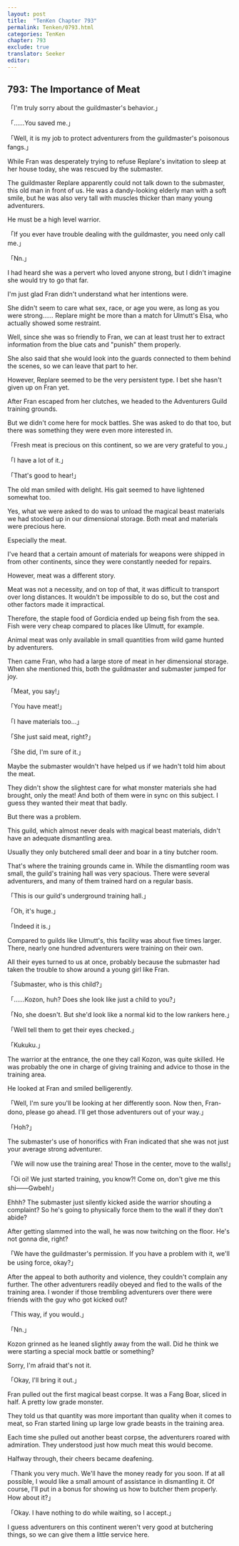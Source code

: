 ```yaml
---
layout: post
title:  "TenKen Chapter 793"
permalink: Tenken/0793.html
categories: TenKen
chapter: 793
exclude: true
translator: Seeker
editor: 
---
```

<h2>793: The Importance of Meat</h2>

「I'm truly sorry about the guildmaster's behavior.」

「……You saved me.」

「Well, it is my job to protect adventurers from the guildmaster's poisonous fangs.」

While Fran was desperately trying to refuse Replare's invitation to sleep at her house today, she was rescued by the submaster.

The guildmaster Replare apparently could not talk down to the submaster, this old man in front of us. He was a dandy-looking elderly man with a soft smile, but he was also very tall with muscles thicker than many young adventurers.

He must be a high level warrior.

「If you ever have trouble dealing with the guildmaster, you need only call me.」

「Nn.」

I had heard she was a pervert who loved anyone strong, but I didn't imagine she would try to go that far.

I'm just glad Fran didn't understand what her intentions were.

She didn't seem to care what sex, race, or age you were, as long as you were strong…… Replare might be more than a match for Ulmutt's Elsa, who actually showed some restraint.

Well, since she was so friendly to Fran, we can at least trust her to extract information from the blue cats and "punish" them properly.

She also said that she would look into the guards connected to them behind the scenes, so we can leave that part to her.

However, Replare seemed to be the very persistent type. I bet she hasn't given up on Fran yet.

After Fran escaped from her clutches, we headed to the Adventurers Guild training grounds.

But we didn't come here for mock battles. She was asked to do that too, but there was something they were even more interested in.

「Fresh meat is precious on this continent, so we are very grateful to you.」

「I have a lot of it.」

「That's good to hear!」

The old man smiled with delight. His gait seemed to have lightened somewhat too.

Yes, what we were asked to do was to unload the magical beast materials we had stocked up in our dimensional storage. Both meat and materials were precious here.

Especially the meat.

I've heard that a certain amount of materials for weapons were shipped in from other continents, since they were constantly needed for repairs.

However, meat was a different story.

Meat was not a necessity, and on top of that, it was difficult to transport over long distances. It wouldn't be impossible to do so, but the cost and other factors made it impractical.

Therefore, the staple food of Gordicia ended up being fish from the sea. Fish were very cheap compared to places like Ulmutt, for example.

Animal meat was only available in small quantities from wild game hunted by adventurers.

Then came Fran, who had a large store of meat in her dimensional storage. When she mentioned this, both the guildmaster and submaster jumped for joy.

「Meat, you say!」

「You have meat!」

「I have materials too…」

「She just said meat, right?」

「She did, I'm sure of it.」

Maybe the submaster wouldn't have helped us if we hadn't told him about the meat.

They didn't show the slightest care for what monster materials she had brought, only the meat! And both of them were in sync on this subject. I guess they wanted their meat that badly.

But there was a problem.

This guild, which almost never deals with magical beast materials, didn't have an adequate dismantling area.

Usually they only butchered small deer and boar in a tiny butcher room.

That's where the training grounds came in. While the dismantling room was small, the guild's training hall was very spacious. There were several adventurers, and many of them trained hard on a regular basis.

「This is our guild's underground training hall.」

「Oh, it's huge.」

「Indeed it is.」

Compared to guilds like Ulmutt's, this facility was about five times larger. There, nearly one hundred adventurers were training on their own.

All their eyes turned to us at once, probably because the submaster had taken the trouble to show around a young girl like Fran.

「Submaster, who is this child?」

「……Kozon, huh? Does she look like just a child to you?」

「No, she doesn't. But she'd look like a normal kid to the low rankers here.」

「Well tell them to get their eyes checked.」

「Kukuku.」

The warrior at the entrance, the one they call Kozon, was quite skilled. He was probably the one in charge of giving training and advice to those in the training area.

He looked at Fran and smiled belligerently.

「Well, I'm sure you'll be looking at her differently soon. Now then, Fran-dono, please go ahead. I'll get those adventurers out of your way.」

「Hoh?」

The submaster's use of honorifics with Fran indicated that she was not just your average strong adventurer.

「We will now use the training area! Those in the center, move to the walls!」

「Oi oi! We just started training, you know?! Come on, don't give me this shi――Gwbeh!」

Ehhh? The submaster just silently kicked aside the warrior shouting a complaint? So he's going to physically force them to the wall if they don't abide?

After getting slammed into the wall, he was now twitching on the floor. He's not gonna die, right?

「We have the guildmaster's permission. If you have a problem with it, we'll be using force, okay?」

After the appeal to both authority and violence, they couldn't complain any further. The other adventurers readily obeyed and fled to the walls of the training area. I wonder if those trembling adventurers over there were friends with the guy who got kicked out?

「This way, if you would.」

「Nn.」

Kozon grinned as he leaned slightly away from the wall. Did he think we were starting a special mock battle or something?

Sorry, I'm afraid that's not it.

「Okay, I'll bring it out.」

Fran pulled out the first magical beast corpse. It was a Fang Boar, sliced in half. A pretty low grade monster.

They told us that quantity was more important than quality when it comes to meat, so Fran started lining up large low grade beasts in the training area.

Each time she pulled out another beast corpse, the adventurers roared with admiration. They understood just how much meat this would become.

Halfway through, their cheers became deafening.

「Thank you very much. We'll have the money ready for you soon. If at all possible, I would like a small amount of assistance in dismantling it. Of course, I'll put in a bonus for showing us how to butcher them properly. How about it?」

「Okay. I have nothing to do while waiting, so I accept.」

I guess adventurers on this continent weren't very good at butchering things, so we can give them a little service here.



